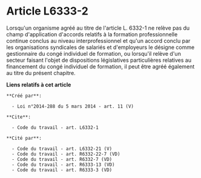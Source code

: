 # Article L6333-2

Lorsqu'un organisme agréé au titre de l'article L. 6332-1 ne relève pas du champ d'application d'accords relatifs à la
formation professionnelle continue conclus au niveau interprofessionnel et qu'un accord conclu par les organisations
syndicales de salariés et d'employeurs le désigne comme gestionnaire du congé individuel de formation, ou lorsqu'il relève
d'un secteur faisant l'objet de dispositions législatives particulières relatives au financement du congé individuel de
formation, il peut être agréé également au titre du présent chapitre.

**Liens relatifs à cet article**

	**Créé par**:

	  - Loi n°2014-288 du 5 mars 2014 - art. 11 (V)

	**Cite**:

	  - Code du travail - art. L6332-1

	**Cité par**:

	  - Code du travail - art. L6332-21 (V)
	  - Code du travail - art. R6332-22-7 (VD)
	  - Code du travail - art. R6332-7 (VD)
	  - Code du travail - art. R6333-13 (VD)
	  - Code du travail - art. R6333-3 (VD)
